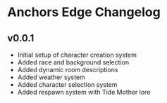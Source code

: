 # Anchors Edge Changelog

## v0.0.1
- Initial setup of character creation system
- Added race and background selection
- Added dynamic room descriptions
- Added weather system
- Added character selection system
- Added respawn system with Tide Mother lore 